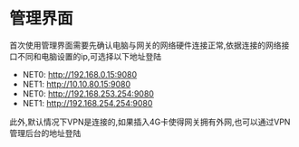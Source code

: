 # 管理界面

首次使用管理界面需要先确认电脑与网关的网络硬件连接正常,依据连接的网络接口不同和电脑设置的ip,可选择以下地址登陆
* NET0: <http://192.168.0.15:9080>
* NET1: <http://10.10.80.15:9080>
* NET0: <http://192.168.253.254:9080>
* NET1: <http://192.168.254.254:9080>

此外,默认情况下VPN是连接的,如果插入4G卡使得网关拥有外网,也可以通过VPN管理后台的地址登陆